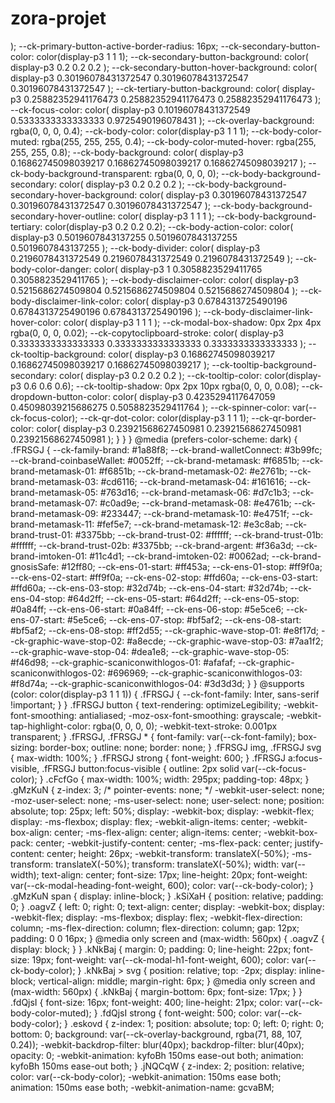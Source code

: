 
# zora-projet
);
					--ck-primary-button-active-border-radius: 16px;
					--ck-secondary-button-color: color(display-p3 1 1 1);
					--ck-secondary-button-background: color(
						display-p3 0.2 0.2 0.2
					);
					--ck-secondary-button-hover-background: color(
						display-p3 0.30196078431372547 0.30196078431372547
							0.30196078431372547
					);
					--ck-tertiary-button-background: color(
						display-p3 0.25882352941176473 0.25882352941176473
							0.25882352941176473
					);
					--ck-focus-color: color(
						display-p3 0.10196078431372549 0.5333333333333333
							0.9725490196078431
					);
					--ck-overlay-background: rgba(0, 0, 0, 0.4);
					--ck-body-color: color(display-p3 1 1 1);
					--ck-body-color-muted: rgba(255, 255, 255, 0.4);
					--ck-body-color-muted-hover: rgba(255, 255, 255, 0.8);
					--ck-body-background: color(
						display-p3 0.16862745098039217 0.16862745098039217
							0.16862745098039217
					);
					--ck-body-background-transparent: rgba(0, 0, 0, 0);
					--ck-body-background-secondary: color(
						display-p3 0.2 0.2 0.2
					);
					--ck-body-background-secondary-hover-background: color(
						display-p3 0.30196078431372547 0.30196078431372547
							0.30196078431372547
					);
					--ck-body-background-secondary-hover-outline: color(
						display-p3 1 1 1
					);
					--ck-body-background-tertiary: color(display-p3 0.2 0.2 0.2);
					--ck-body-action-color: color(
						display-p3 0.5019607843137255 0.5019607843137255
							0.5019607843137255
					);
					--ck-body-divider: color(
						display-p3 0.2196078431372549 0.2196078431372549
							0.2196078431372549
					);
					--ck-body-color-danger: color(
						display-p3 1 0.3058823529411765 0.3058823529411765
					);
					--ck-body-disclaimer-color: color(
						display-p3 0.5215686274509804 0.5215686274509804
							0.5215686274509804
					);
					--ck-body-disclaimer-link-color: color(
						display-p3 0.6784313725490196 0.6784313725490196
							0.6784313725490196
					);
					--ck-body-disclaimer-link-hover-color: color(
						display-p3 1 1 1
					);
					--ck-modal-box-shadow: 0px 2px 4px rgba(0, 0, 0, 0.02);
					--ck-copytoclipboard-stroke: color(
						display-p3 0.3333333333333333 0.3333333333333333
							0.3333333333333333
					);
					--ck-tooltip-background: color(
						display-p3 0.16862745098039217 0.16862745098039217
							0.16862745098039217
					);
					--ck-tooltip-background-secondary: color(
						display-p3 0.2 0.2 0.2
					);
					--ck-tooltip-color: color(display-p3 0.6 0.6 0.6);
					--ck-tooltip-shadow: 0px 2px 10px rgba(0, 0, 0, 0.08);
					--ck-dropdown-button-color: color(
						display-p3 0.4235294117647059 0.45098039215686275
							0.5058823529411764
					);
					--ck-spinner-color: var(--ck-focus-color);
					--ck-qr-dot-color: color(display-p3 1 1 1);
					--ck-qr-border-color: color(
						display-p3 0.23921568627450981 0.23921568627450981
							0.23921568627450981
					);
				}
			}
		}
		@media (prefers-color-scheme: dark) {
			.fFRSGJ {
				--ck-family-brand: #1a88f8;
				--ck-brand-walletConnect: #3b99fc;
				--ck-brand-coinbaseWallet: #0052ff;
				--ck-brand-metamask: #f6851b;
				--ck-brand-metamask-01: #f6851b;
				--ck-brand-metamask-02: #e2761b;
				--ck-brand-metamask-03: #cd6116;
				--ck-brand-metamask-04: #161616;
				--ck-brand-metamask-05: #763d16;
				--ck-brand-metamask-06: #d7c1b3;
				--ck-brand-metamask-07: #c0ad9e;
				--ck-brand-metamask-08: #e4761b;
				--ck-brand-metamask-09: #233447;
				--ck-brand-metamask-10: #e4751f;
				--ck-brand-metamask-11: #fef5e7;
				--ck-brand-metamask-12: #e3c8ab;
				--ck-brand-trust-01: #3375bb;
				--ck-brand-trust-02: #ffffff;
				--ck-brand-trust-01b: #ffffff;
				--ck-brand-trust-02b: #3375bb;
				--ck-brand-argent: #f36a3d;
				--ck-brand-imtoken-01: #11c4d1;
				--ck-brand-imtoken-02: #0062ad;
				--ck-brand-gnosisSafe: #12ff80;
				--ck-ens-01-start: #ff453a;
				--ck-ens-01-stop: #ff9f0a;
				--ck-ens-02-start: #ff9f0a;
				--ck-ens-02-stop: #ffd60a;
				--ck-ens-03-start: #ffd60a;
				--ck-ens-03-stop: #32d74b;
				--ck-ens-04-start: #32d74b;
				--ck-ens-04-stop: #64d2ff;
				--ck-ens-05-start: #64d2ff;
				--ck-ens-05-stop: #0a84ff;
				--ck-ens-06-start: #0a84ff;
				--ck-ens-06-stop: #5e5ce6;
				--ck-ens-07-start: #5e5ce6;
				--ck-ens-07-stop: #bf5af2;
				--ck-ens-08-start: #bf5af2;
				--ck-ens-08-stop: #ff2d55;
				--ck-graphic-wave-stop-01: #e8f17d;
				--ck-graphic-wave-stop-02: #a8ecde;
				--ck-graphic-wave-stop-03: #7aa1f2;
				--ck-graphic-wave-stop-04: #dea1e8;
				--ck-graphic-wave-stop-05: #f46d98;
				--ck-graphic-scaniconwithlogos-01: #afafaf;
				--ck-graphic-scaniconwithlogos-02: #696969;
				--ck-graphic-scaniconwithlogos-03: #f8d74a;
				--ck-graphic-scaniconwithlogos-04: #3d3d3d;
			}
		}
		@supports (color: color(display-p3 1 1 1)) {
			.fFRSGJ {
				--ck-font-family: Inter, sans-serif !important;
			}
		}
		.fFRSGJ button {
			text-rendering: optimizeLegibility;
			-webkit-font-smoothing: antialiased;
			-moz-osx-font-smoothing: grayscale;
			-webkit-tap-highlight-color: rgba(0, 0, 0, 0);
			-webkit-text-stroke: 0.001px transparent;
		}
		.fFRSGJ,
		.fFRSGJ * {
			font-family: var(--ck-font-family);
			box-sizing: border-box;
			outline: none;
			border: none;
		}
		.fFRSGJ img,
		.fFRSGJ svg {
			max-width: 100%;
		}
		.fFRSGJ strong {
			font-weight: 600;
		}
		.fFRSGJ a:focus-visible,
		.fFRSGJ button:focus-visible {
			outline: 2px solid var(--ck-focus-color);
		}
		.cFcfGo {
			max-width: 100%;
			width: 295px;
			padding-top: 48px;
		}
		.gMzKuN {
			z-index: 3;
			/* pointer-events: none; */
			-webkit-user-select: none;
			-moz-user-select: none;
			-ms-user-select: none;
			user-select: none;
			position: absolute;
			top: 25px;
			left: 50%;
			display: -webkit-box;
			display: -webkit-flex;
			display: -ms-flexbox;
			display: flex;
			-webkit-align-items: center;
			-webkit-box-align: center;
			-ms-flex-align: center;
			align-items: center;
			-webkit-box-pack: center;
			-webkit-justify-content: center;
			-ms-flex-pack: center;
			justify-content: center;
			height: 26px;
			-webkit-transform: translateX(-50%);
			-ms-transform: translateX(-50%);
			transform: translateX(-50%);
			width: var(--width);
			text-align: center;
			font-size: 17px;
			line-height: 20px;
			font-weight: var(--ck-modal-heading-font-weight, 600);
			color: var(--ck-body-color);
		}
		.gMzKuN span {
			display: inline-block;
		}
		.kSiXaH {
			position: relative;
			padding: 0;
		}
		.oagvZ {
			left: 0;
			right: 0;
			text-align: center;
			display: -webkit-box;
			display: -webkit-flex;
			display: -ms-flexbox;
			display: flex;
			-webkit-flex-direction: column;
			-ms-flex-direction: column;
			flex-direction: column;
			gap: 12px;
			padding: 0 0 16px;
		}
		@media only screen and (max-width: 560px) {
			.oagvZ {
				display: block;
			}
		}
		.kNkBaj {
			margin: 0;
			padding: 0;
			line-height: 22px;
			font-size: 19px;
			font-weight: var(--ck-modal-h1-font-weight, 600);
			color: var(--ck-body-color);
		}
		.kNkBaj > svg {
			position: relative;
			top: -2px;
			display: inline-block;
			vertical-align: middle;
			margin-right: 6px;
		}
		@media only screen and (max-width: 560px) {
			.kNkBaj {
				margin-bottom: 6px;
				font-size: 17px;
			}
		}
		.fdQjsI {
			font-size: 16px;
			font-weight: 400;
			line-height: 21px;
			color: var(--ck-body-color-muted);
		}
		.fdQjsI strong {
			font-weight: 500;
			color: var(--ck-body-color);
		}
		.eskovd {
			z-index: 1;
			position: absolute;
			top: 0;
			left: 0;
			right: 0;
			bottom: 0;
			background: var(--ck-overlay-background, rgba(71, 88, 107, 0.24));
			-webkit-backdrop-filter: blur(40px);
			backdrop-filter: blur(40px);
			opacity: 0;
			-webkit-animation: kyfoBh 150ms ease-out both;
			animation: kyfoBh 150ms ease-out both;
		}
		.jNQCqW {
			z-index: 2;
			position: relative;
			color: var(--ck-body-color);
			-webkit-animation: 150ms ease both;
			animation: 150ms ease both;
			-webkit-animation-name: gcvaBM;
